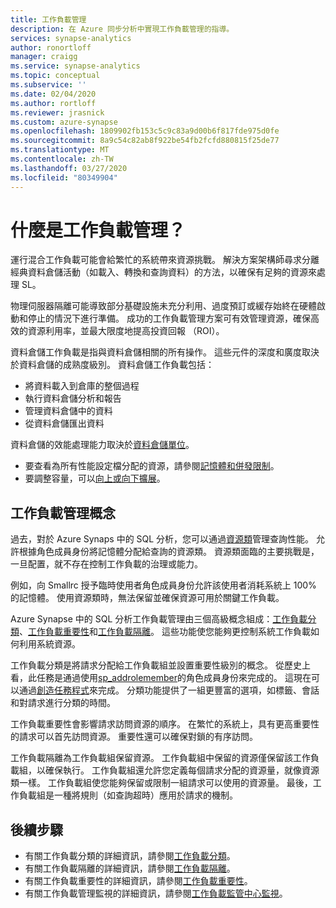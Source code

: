 ```yaml
---
title: 工作負載管理
description: 在 Azure 同步分析中實現工作負載管理的指導。
services: synapse-analytics
author: ronortloff
manager: craigg
ms.service: synapse-analytics
ms.topic: conceptual
ms.subservice: ''
ms.date: 02/04/2020
ms.author: rortloff
ms.reviewer: jrasnick
ms.custom: azure-synapse
ms.openlocfilehash: 1809902fb153c5c9c83a9d00b6f817fde975d0fe
ms.sourcegitcommit: 8a9c54c82ab8f922be54fb2fcfd880815f25de77
ms.translationtype: MT
ms.contentlocale: zh-TW
ms.lasthandoff: 03/27/2020
ms.locfileid: "80349904"
---
```

# <a name="what-is-workload-management"></a>什麼是工作負載管理？

運行混合工作負載可能會給繁忙的系統帶來資源挑戰。  解決方案架構師尋求分離經典資料倉儲活動（如載入、轉換和查詢資料）的方法，以確保有足夠的資源來處理 SL。  

物理伺服器隔離可能導致部分基礎設施未充分利用、過度預訂或緩存始終在硬體啟動和停止的情況下進行準備。  成功的工作負載管理方案可有效管理資源，確保高效的資源利用率，並最大限度地提高投資回報 （ROI）。

資料倉儲工作負載是指與資料倉儲相關的所有操作。 這些元件的深度和廣度取決於資料倉儲的成熟度級別。  資料倉儲工作負載包括： 
- 將資料載入到倉庫的整個過程 
- 執行資料倉儲分析和報告
- 管理資料倉儲中的資料 
- 從資料倉儲匯出資料

資料倉儲的效能處理能力取決於[資料倉儲單位](what-is-a-data-warehouse-unit-dwu-cdwu.md)。
- 要查看為所有性能設定檔分配的資源，請參閱[記憶體和併發限制](memory-concurrency-limits.md)。
- 要調整容量，可以[向上或向下擴展](quickstart-scale-compute-portal.md)。


## <a name="workload-management-concepts"></a>工作負載管理概念
過去，對於 Azure Synaps 中的 SQL 分析，您可以通過[資源類](resource-classes-for-workload-management.md)管理查詢性能。  允許根據角色成員身份將記憶體分配給查詢的資源類。  資源類面臨的主要挑戰是，一旦配置，就不存在控制工作負載的治理或能力。  

例如，向 Smallrc 授予臨時使用者角色成員身份允許該使用者消耗系統上 100% 的記憶體。  使用資源類時，無法保留並確保資源可用於關鍵工作負載。

Azure Synapse 中的 SQL 分析工作負載管理由三個高級概念組成：[工作負載分類](sql-data-warehouse-workload-classification.md)、[工作負載重要性](sql-data-warehouse-workload-importance.md)和[工作負載隔離](sql-data-warehouse-workload-isolation.md)。  這些功能使您能夠更控制系統工作負載如何利用系統資源。

工作負載分類是將請求分配給工作負載組並設置重要性級別的概念。  從歷史上看，此任務是通過使用[sp_addrolemember](https://docs.microsoft.com/azure/sql-data-warehouse/resource-classes-for-workload-management#change-a-users-resource-class)的角色成員身份來完成的。  這現在可以通過[創造任務程式](https://docs.microsoft.com/sql/t-sql/statements/create-workload-classifier-transact-sql)來完成。  分類功能提供了一組更豐富的選項，如標籤、會話和對請求進行分類的時間。

工作負載重要性會影響請求訪問資源的順序。  在繁忙的系統上，具有更高重要性的請求可以首先訪問資源。  重要性還可以確保對鎖的有序訪問。 

工作負載隔離為工作負載組保留資源。  工作負載組中保留的資源僅保留該工作負載組，以確保執行。  工作負載組還允許您定義每個請求分配的資源量，就像資源類一樣。  工作負載組使您能夠保留或限制一組請求可以使用的資源量。  最後，工作負載組是一種將規則（如查詢超時）應用於請求的機制。  


## <a name="next-steps"></a>後續步驟

- 有關工作負載分類的詳細資訊，請參閱[工作負載分類](sql-data-warehouse-workload-classification.md)。  
- 有關工作負載隔離的詳細資訊，請參閱[工作負載隔離](sql-data-warehouse-workload-isolation.md)。  
- 有關工作負載重要性的詳細資訊，請參閱[工作負載重要性](sql-data-warehouse-workload-importance.md)。  
- 有關工作負載管理監視的詳細資訊，請參閱[工作負載監管中心監視](sql-data-warehouse-workload-management-portal-monitor.md)。  
